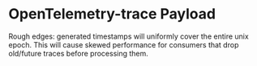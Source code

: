 # OpenTelemetry-trace Payload

Rough edges: generated timestamps will uniformly cover the entire unix epoch. This will cause skewed performance for consumers that drop old/future traces before processing them.